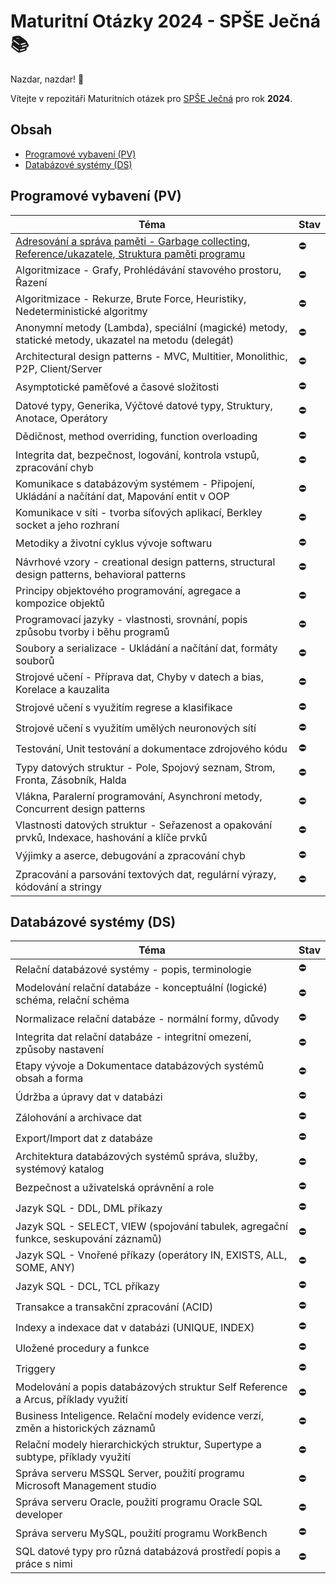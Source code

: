 # Maturitní Otázky 2024 - SPŠE Ječná 📚
Nazdar, nazdar! 🌟

Vítejte v repozitáři Maturitních otázek pro [SPŠE Ječná](https://www.spsejecna.cz/) pro rok **2024**.

## Obsah 
- [Programové vybavení (PV)](#programové-vybavení-pv)
- [Databázové systémy (DS)](#databázové-systémy-ds)



## Programové vybavení (PV)

| Téma                                                                                                | Stav |
|-----------------------------------------------------------------------------------------------------|-----|
| [Adresování a správa paměti - Garbage collecting, Reference/ukazatele, Struktura paměti programu]()     | ⛔    |
| Algoritmizace - Grafy, Prohlédávání stavového prostoru, Řazení                                      |⛔     |
| Algoritmizace - Rekurze, Brute Force, Heuristiky, Nedeterministické algoritmy                       |⛔     |
| Anonymní metody (Lambda), speciální (magické) metody, statické metody, ukazatel na metodu (delegát) |⛔     |
| Architectural design patterns - MVC, Multitier, Monolithic, P2P, Client/Server                      |⛔     |
| Asymptotické paměťové a časové složitosti                                                           |⛔     |
| Datové typy, Generika, Výčtové datové typy, Struktury, Anotace, Operátory                           |⛔     |
| Dědičnost, method overriding, function overloading                                                  |⛔     |
| Integrita dat, bezpečnost, logování, kontrola vstupů, zpracování chyb                               |⛔     |
| Komunikace s databázovým systémem - Připojení, Ukládání a načítání dat, Mapování entit v OOP        |⛔     |
| Komunikace v síti - tvorba síťových aplikací, Berkley socket a jeho rozhraní                        |⛔     |
| Metodiky a životní cyklus vývoje softwaru                                                           |⛔     |
| Návrhové vzory - creational design patterns, structural design patterns, behavioral patterns        |⛔     |
| Principy objektového programování, agregace a kompozice objektů                                     |⛔     |
| Programovací jazyky - vlastnosti, srovnání, popis způsobu tvorby i běhu programů                    |⛔     |
| Soubory a serializace - Ukládání a načítání dat, formáty souborů                                    |⛔     |
| Strojové učení - Příprava dat, Chyby v datech a bias, Korelace a kauzalita                          |⛔     |
| Strojové učení s využitím regrese a klasifikace                                                     |⛔     |
| Strojové učení s využitím umělých neuronových sítí                                                  |⛔     |
| Testování, Unit testování a dokumentace zdrojového kódu                                             |⛔     |
| Typy datových struktur - Pole, Spojový seznam, Strom, Fronta, Zásobník, Halda                       |⛔     |
| Vlákna, Paralerní programování, Asynchroní metody, Concurrent design patterns                       |⛔     |
| Vlastnosti datových struktur - Seřazenost a opakování prvků, Indexace, hashování a klíče prvků      |⛔     |
| Výjimky a aserce, debugování a zpracování chyb                                                      |⛔     |
| Zpracování a parsování textových dat, regulární výrazy, kódování a stringy                          |⛔     |

## Databázové systémy (DS)

| Téma                                                                                | Stav |
|-------------------------------------------------------------------------------------|------|
| Relační databázové systémy - popis, terminologie                                    |  ⛔    |
| Modelování relační databáze - konceptuální (logické) schéma, relační schéma         |⛔      |
| Normalizace relační databáze - normální formy, důvody                               |⛔      |
| Integrita dat relační databáze - integritní omezení, způsoby nastavení              |⛔      |
| Etapy vývoje a Dokumentace databázových systémů obsah a forma                       |⛔      |
| Údržba a úpravy dat v databázi                                                      |⛔      |
| Zálohování a archivace dat                                                          |⛔      |
| Export/Import dat z databáze                                                        |⛔      |
| Architektura databázových systémů správa, služby, systémový katalog                 |⛔      |
| Bezpečnost a uživatelská oprávnění a role                                           |⛔      |
| Jazyk SQL - DDL, DML příkazy                                                        |⛔      |
| Jazyk SQL - SELECT, VIEW (spojování tabulek, agregační funkce, seskupování záznamů) |⛔      |
| Jazyk SQL - Vnořené příkazy (operátory IN, EXISTS, ALL, SOME, ANY)                  |⛔      |
| Jazyk SQL - DCL, TCL příkazy                                                        |⛔      |
| Transakce a transakční zpracování (ACID)                                            |⛔      |
| Indexy a indexace dat v databázi (UNIQUE, INDEX)                                    |⛔      |
| Uložené procedury a funkce                                                          |⛔      |
| Triggery                                                                            |⛔      |
| Modelování a popis databázových struktur Self Reference a Arcus, příklady využití   |⛔      |
| Business Inteligence. Relační modely evidence verzí, změn a historických záznamů    |⛔      |
| Relační modely hierarchických struktur, Supertype a subtype, příklady využití       |⛔      |
| Správa serveru MSSQL Server, použití programu Microsoft Management studio           |⛔      |
| Správa serveru Oracle, použití programu Oracle SQL developer                        |⛔      |
| Správa serveru MySQL, použití programu WorkBench                                    |⛔      |
| SQL datové typy pro různá databázová prostředí popis a práce s nimi                 |⛔      |
